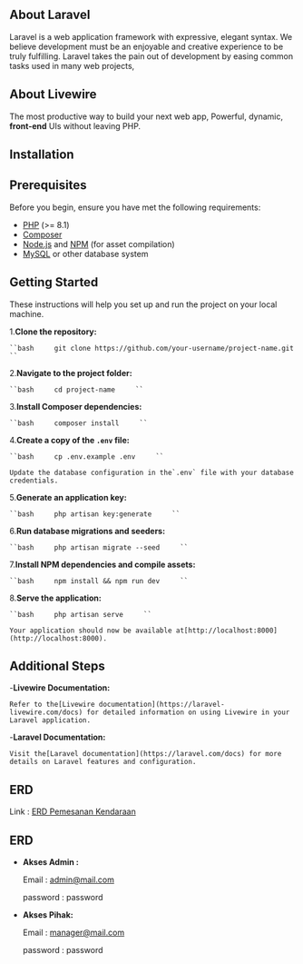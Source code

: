 ## About Laravel

Laravel is a web application framework with expressive, elegant syntax. We believe development must be an enjoyable and creative experience to be truly fulfilling. Laravel takes the pain out of development by easing common tasks used in many web projects,


## About Livewire

The most productive way to build your next web app, Powerful, dynamic, **front-end** UIs without leaving PHP.

## Installation


## Prerequisites

Before you begin, ensure you have met the following requirements:

- [PHP](https://www.php.net/) (>= 8.1)
- [Composer](https://getcomposer.org/)
- [Node.js](https://nodejs.org/) and [NPM](https://www.npmjs.com/) (for asset compilation)
- [MySQL](https://www.mysql.com/) or other database system

## Getting Started

These instructions will help you set up and run the project on your local machine.

1.**Clone the repository:**

    ``bash     git clone https://github.com/your-username/project-name.git     ``

2.**Navigate to the project folder:**

    ``bash     cd project-name     ``

3.**Install Composer dependencies:**

    ``bash     composer install     ``

4.**Create a copy of the `.env` file:**

    ``bash     cp .env.example .env     ``

    Update the database configuration in the`.env` file with your database credentials.

5.**Generate an application key:**

    ``bash     php artisan key:generate     ``

6.**Run database migrations and seeders:**

    ``bash     php artisan migrate --seed     ``

7.**Install NPM dependencies and compile assets:**

    ``bash     npm install && npm run dev     ``

8.**Serve the application:**

    ``bash     php artisan serve     ``

    Your application should now be available at[http://localhost:8000](http://localhost:8000).

## Additional Steps

-**Livewire Documentation:**

    Refer to the[Livewire documentation](https://laravel-livewire.com/docs) for detailed information on using Livewire in your Laravel application.

-**Laravel Documentation:**

    Visit the[Laravel documentation](https://laravel.com/docs) for more details on Laravel features and configuration.

## ERD

Link : [ERD Pemesanan Kendaraan](https://whimsical.com/pemesanan-kendaraan-SMC7pfmeEeQEDCZWsrqetr)


## ERD

* **Akses Admin :** 

    Email : admin@mail.com

    password : password

* **Akses Pihak:**

    Email :  manager@mail.com

    password : password
